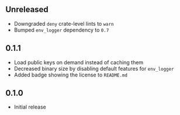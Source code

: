 Unreleased
----------
- Downgraded `deny` crate-level lints to `warn`
- Bumped `env_logger` dependency to `0.7`


0.1.1
-----
- Load public keys on demand instead of caching them
- Decreased binary size by disabling default features for `env_logger`
- Added badge showing the license to `README.md`


0.1.0
-----
- Initial release
